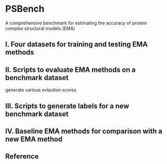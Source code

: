 # PSBench
A comprehensive benchmark for estimating the accuracy of protein complex structural models (EMA)

## I. Four datasets for training and testing EMA methods

## II. Scripts to evaluate EMA methods on a benchmark dataset

generate various evlaution scores

## III. Scripts to generate labels for a new benchmark dataset

## IV. Baseline EMA methods for comparison with a new EMA method

## Reference
